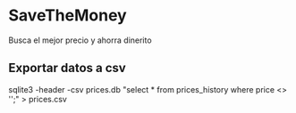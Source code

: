 # SaveTheMoney
Busca el mejor precio y ahorra dinerito  

## Exportar datos a csv  
sqlite3 -header -csv prices.db "select * from prices_history where price <> '';" > prices.csv